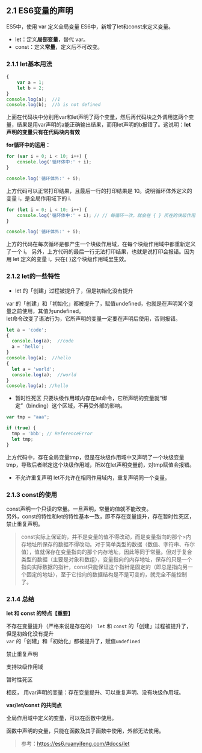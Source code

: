 ## 2.1 ES6变量的声明

ES5中，使用 var 定义全局变量
ES6中，新增了let和const来定义变量。
- let：定义**局部变量**，替代 var。
- const：定义**常量**，定义后不可改变。

### 2.1.1 let基本用法
```js
{
    var a = 1;
    let b = 2;
}
console.log(a);  //1
console.log(b);  //b is not defined
```
上面在代码块中分别用var和let声明了两个变量，然后再代码块之外调用这两个变量，结果是用var声明的a能正确输出结果，而用let声明的b报错了。这说明：**let声明的变量只有在代码块内有效**

**for循环中的运用：**
```js
for (var i = 0; i < 10; i++) {
    console.log('循环体中:' + i);
}

console.log('循环体外:' + i);
```
上方代码可以正常打印结果，且最后一行的打印结果是 10。说明循环体外定义的变量 i，是全局作用域下的 i.

```js
for (let i = 0; i < 10; i++) {
    console.log('循环体中:' + i); // // 每循环一次，就会在 { } 所在的块级作用域中，重新定义一个新的变量 i
}

console.log('循环体外:' + i);
```
上方的代码在每次循环是都产生一个块级作用域，在每个块级作用域中都重新定义了一个 i。
另外，上方代码的最后一行无法打印结果，也就是说打印会报错。因为用 let 定义的变量 i，只在{ }这个块级作用域里生效。

### 2.1.2 let的一些特性
- let 的「创建」过程被提升了，但是初始化没有提升

var 的「创建」和「初始化」都被提升了，赋值undefined，也就是在声明某个变量之前使用，其值为undefined。      
let命令改变了语法行为，它所声明的变量一定要在声明后使用，否则报错。
```js
let a = 'code';
{
  console.log(a);  //code
  a = 'hello';
}
console.log(a);  //hello
{
  let a = 'world';
  console.log(a);  //world
}
console.log(a); //hello
```

- 暂时性死区
只要块级作用域内存在let命令，它所声明的变量就“绑定”（binding）这个区域，不再受外部的影响。

```js
var tmp = "aaa";

if (true) {
  tmp = 'bbb'; // ReferenceError
  let tmp;
}
```
上方代码中，存在全局变量tmp，但是在块级作用域中又声明了一个块级变量tmp，导致后者绑定这个块级作用域，所以在let声明变量前，对tmp赋值会报错。

- 不允许重复声明
let不允许在相同作用域内，重复声明同一个变量。

### 2.1.3 const的使用

const声明一个只读的常量。一旦声明，常量的值就不能改变。     
另外，const的特性和let的特性基本一致，即不存在变量提升，存在暂时性死区，禁止重复声明。

> const实际上保证的，并不是变量的值不得改动，而是变量指向的那个>内存地址所保存的数据不得改动。对于简单类型的数据（数值、字符串、布尔值），值就保存在变量指向的那个内存地址，因此等同于常量。但对于复合类型的数据（主要是对象和数组），变量指向的内存地址，保存的只是一个指向实际数据的指针，const只能保证这个指针是固定的（即总是指向另一个固定的地址），至于它指向的数据结构是不是可变的，就完全不能控制了。

### 2.1.4 总结
**let 和 const 的特点【重要】**

不存在变量提升（严格来说是存在的）
`let` 和 `const` 的「创建」过程被提升了，但是初始化没有提升         
`var` 的「创建」和「初始化」都被提升了，赋值`undefined`

禁止重复声明

支持块级作用域

暂时性死区

相反， 用var声明的变量：存在变量提升、可以重复声明、没有块级作用域。

**var/let/const 的共同点**

全局作用域中定义的变量，可以在函数中使用。

函数中声明的变量，只能在函数及其子函数中使用，外部无法使用。

> 参考：https://es6.ruanyifeng.com/#docs/let








